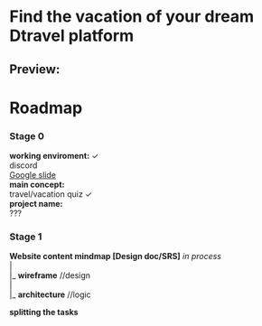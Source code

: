 # Find the vacation of your dream Dtravel platform


## Preview:
<!-- 
![Imgur](https://i.imgur.com/9b9LoTl.jpg)
![Imgur](https://i.imgur.com/vvNDogo.jpg) -->

# Roadmap
### Stage 0  
__working enviroment:__  ✓  
discord  
[Google slide](https://docs.google.com/presentation/d/1FkO7BHSw60o8P_f1mR4mIHRM8E0mICF0oV7wcK-d5dY/edit?usp=sharing)     
__main concept:__   
travel/vacation quiz ✓  
__project name:__  
???   
### Stage 1   
__Website content mindmap [Design doc/SRS]__ _in process_  
|  
|_ __wireframe__ //design  
|  
|_ __architecture__ //logic  

__splitting the tasks__  
